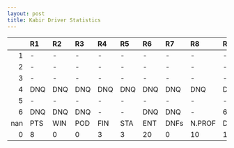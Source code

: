 ```yaml
---
layout: post 
title: Kabir Driver Statistics
--- 
```


|     | R1   | R2   | R3   | R4   | R5   | R6   | R7   | R8     | R9   | R10   | R11   | R12   | Points   | Pos   |
|----:|:-----|:-----|:-----|:-----|:-----|:-----|:-----|:-------|:-----|:------|:------|:------|:---------|:------|
|   1 | -    | -    | -    | -    | -    | -    | -    | -      | -    | -     | -     | -     | nan      | nan   |
|   2 | -    | -    | -    | -    | -    | -    | -    | -      | -    | -     | -     | -     | nan      | nan   |
|   3 | -    | -    | -    | -    | -    | -    | -    | -      | -    | -     | -     | -     | nan      | nan   |
|   4 | DNQ  | DNQ  | DNQ  | DNQ  | DNQ  | DNQ  | DNQ  | DNQ    | DNQ  | DNQ   | DNQ   | -     | 0.0      | 39.0  |
|   5 | -    | -    | -    | -    | -    | -    | -    | -      | -    | -     | DNQ   | -     | 0.0      | 53.0  |
|   6 | DNQ  | DNQ  | DNQ  | -    | -    | DNQ  | DNQ  | -      | 6    | 9     | -     | 12    | 8.0      | 22.0  |
| nan | PTS  | WIN  | POD  | FIN  | STA  | ENT  | DNFs | N.PROF | DNQ  | %FIN  | PPR   | BST   | CHA      | RNK   |
|   0 | 8    | 0    | 0    | 3    | 3    | 20   | 0    | 10     | 17   | 100.0 | 0.4   | 6     | 0.0      | 46.0  |
